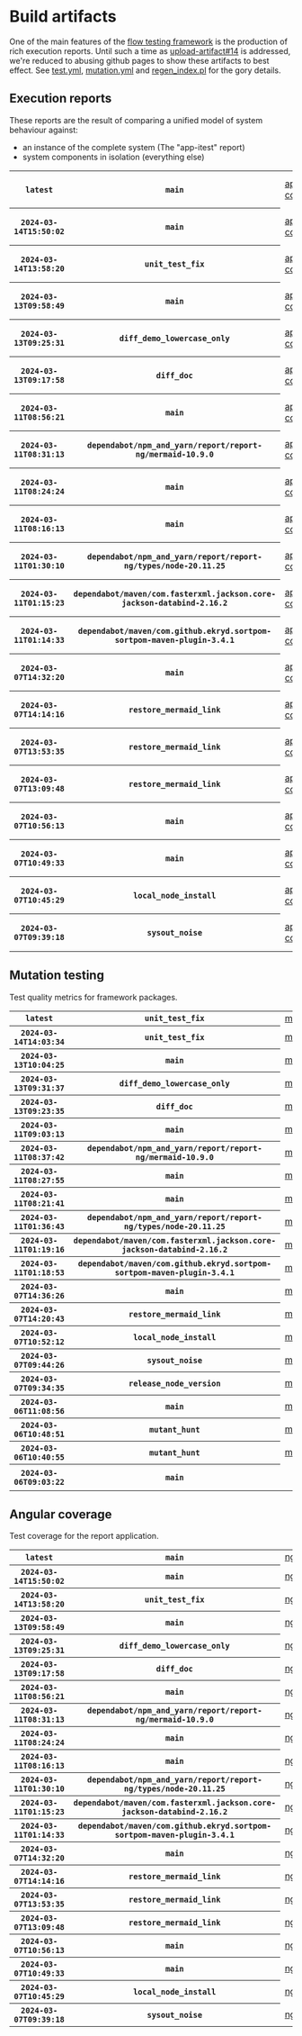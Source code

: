 # Build artifacts

One of the main features of the [flow testing framework](https://github.com/Mastercard/flow) is the production of rich execution reports.
Until such a time as [upload-artifact#14](https://github.com/actions/upload-artifact/issues/14) is addressed, we're reduced to abusing github pages to show these artifacts to best effect.
See [test.yml](https://github.com/Mastercard/flow/blob/main/.github/workflows/test.yml), [mutation.yml](https://github.com/Mastercard/flow/blob/main/.github/workflows/mutation.yml) and [regen_index.pl](https://github.com/Mastercard/flow/blob/pages/regen_index.pl) for the gory details.

## Execution reports

These reports are the result of comparing a unified model of system behaviour against:
 * an instance of the complete system (The "app-itest" report)
 * system components in isolation (everything else)

<!-- start:execution -->
<table>
	<tbody>
		<tr> <th><code>latest</code></th>
			 <th><code>main</code></th>
			<td><a href="execution/latest/app-core/target/mctf/latest/index.html">app-core</a></td>
			<td><a href="execution/latest/app-histogram/target/mctf/latest/index.html">app-histogram</a></td>
			<td><a href="execution/latest/app-itest/target/mctf/latest/index.html">app-itest</a></td>
			<td><a href="execution/latest/app-queue/target/mctf/latest/index.html">app-queue</a></td>
			<td><a href="execution/latest/app-store/target/mctf/latest/index.html">app-store</a></td>
			<td><a href="execution/latest/app-ui/target/mctf/latest/index.html">app-ui</a></td>
			<td><a href="execution/latest/app-web-ui/target/mctf/latest/index.html">app-web-ui</a></td>
		</tr>
		<tr> <th><code>2024-03-14T15:50:02</code></th>
			 <th><code>main</code></th>
			<td><a href="execution/1710431402/app-core/target/mctf/latest/index.html">app-core</a></td>
			<td><a href="execution/1710431402/app-histogram/target/mctf/latest/index.html">app-histogram</a></td>
			<td><a href="execution/1710431402/app-itest/target/mctf/latest/index.html">app-itest</a></td>
			<td><a href="execution/1710431402/app-queue/target/mctf/latest/index.html">app-queue</a></td>
			<td><a href="execution/1710431402/app-store/target/mctf/latest/index.html">app-store</a></td>
			<td><a href="execution/1710431402/app-ui/target/mctf/latest/index.html">app-ui</a></td>
			<td><a href="execution/1710431402/app-web-ui/target/mctf/latest/index.html">app-web-ui</a></td>
		</tr>
		<tr> <th><code>2024-03-14T13:58:20</code></th>
			 <th><code>unit_test_fix</code></th>
			<td><a href="execution/1710424700/app-core/target/mctf/latest/index.html">app-core</a></td>
			<td><a href="execution/1710424700/app-histogram/target/mctf/latest/index.html">app-histogram</a></td>
			<td><a href="execution/1710424700/app-itest/target/mctf/latest/index.html">app-itest</a></td>
			<td><a href="execution/1710424700/app-queue/target/mctf/latest/index.html">app-queue</a></td>
			<td><a href="execution/1710424700/app-store/target/mctf/latest/index.html">app-store</a></td>
			<td><a href="execution/1710424700/app-ui/target/mctf/latest/index.html">app-ui</a></td>
			<td><a href="execution/1710424700/app-web-ui/target/mctf/latest/index.html">app-web-ui</a></td>
		</tr>
		<tr> <th><code>2024-03-13T09:58:49</code></th>
			 <th><code>main</code></th>
			<td><a href="execution/1710323929/app-core/target/mctf/latest/index.html">app-core</a></td>
			<td><a href="execution/1710323929/app-histogram/target/mctf/latest/index.html">app-histogram</a></td>
			<td><a href="execution/1710323929/app-itest/target/mctf/latest/index.html">app-itest</a></td>
			<td><a href="execution/1710323929/app-queue/target/mctf/latest/index.html">app-queue</a></td>
			<td><a href="execution/1710323929/app-store/target/mctf/latest/index.html">app-store</a></td>
			<td><a href="execution/1710323929/app-ui/target/mctf/latest/index.html">app-ui</a></td>
			<td><a href="execution/1710323929/app-web-ui/target/mctf/latest/index.html">app-web-ui</a></td>
		</tr>
		<tr> <th><code>2024-03-13T09:25:31</code></th>
			 <th><code>diff_demo_lowercase_only</code></th>
			<td><a href="execution/1710321931/app-core/target/mctf/latest/index.html">app-core</a></td>
			<td><a href="execution/1710321931/app-histogram/target/mctf/latest/index.html">app-histogram</a></td>
			<td><a href="execution/1710321931/app-itest/target/mctf/latest/index.html">app-itest</a></td>
			<td><a href="execution/1710321931/app-queue/target/mctf/latest/index.html">app-queue</a></td>
			<td><a href="execution/1710321931/app-store/target/mctf/latest/index.html">app-store</a></td>
			<td><a href="execution/1710321931/app-ui/target/mctf/latest/index.html">app-ui</a></td>
			<td><a href="execution/1710321931/app-web-ui/target/mctf/latest/index.html">app-web-ui</a></td>
		</tr>
		<tr> <th><code>2024-03-13T09:17:58</code></th>
			 <th><code>diff_doc</code></th>
			<td><a href="execution/1710321478/app-core/target/mctf/latest/index.html">app-core</a></td>
			<td><a href="execution/1710321478/app-histogram/target/mctf/latest/index.html">app-histogram</a></td>
			<td><a href="execution/1710321478/app-itest/target/mctf/latest/index.html">app-itest</a></td>
			<td><a href="execution/1710321478/app-queue/target/mctf/latest/index.html">app-queue</a></td>
			<td><a href="execution/1710321478/app-store/target/mctf/latest/index.html">app-store</a></td>
			<td><a href="execution/1710321478/app-ui/target/mctf/latest/index.html">app-ui</a></td>
			<td><a href="execution/1710321478/app-web-ui/target/mctf/latest/index.html">app-web-ui</a></td>
		</tr>
		<tr> <th><code>2024-03-11T08:56:21</code></th>
			 <th><code>main</code></th>
			<td><a href="execution/1710147381/app-core/target/mctf/latest/index.html">app-core</a></td>
			<td><a href="execution/1710147381/app-histogram/target/mctf/latest/index.html">app-histogram</a></td>
			<td><a href="execution/1710147381/app-itest/target/mctf/latest/index.html">app-itest</a></td>
			<td><a href="execution/1710147381/app-queue/target/mctf/latest/index.html">app-queue</a></td>
			<td><a href="execution/1710147381/app-store/target/mctf/latest/index.html">app-store</a></td>
			<td><a href="execution/1710147381/app-ui/target/mctf/latest/index.html">app-ui</a></td>
			<td><a href="execution/1710147381/app-web-ui/target/mctf/latest/index.html">app-web-ui</a></td>
		</tr>
		<tr> <th><code>2024-03-11T08:31:13</code></th>
			 <th><code>dependabot/npm_and_yarn/report/report-ng/mermaid-10.9.0</code></th>
			<td><a href="execution/1710145873/app-core/target/mctf/latest/index.html">app-core</a></td>
			<td><a href="execution/1710145873/app-histogram/target/mctf/latest/index.html">app-histogram</a></td>
			<td><a href="execution/1710145873/app-itest/target/mctf/latest/index.html">app-itest</a></td>
			<td><a href="execution/1710145873/app-queue/target/mctf/latest/index.html">app-queue</a></td>
			<td><a href="execution/1710145873/app-store/target/mctf/latest/index.html">app-store</a></td>
			<td><a href="execution/1710145873/app-ui/target/mctf/latest/index.html">app-ui</a></td>
			<td><a href="execution/1710145873/app-web-ui/target/mctf/latest/index.html">app-web-ui</a></td>
		</tr>
		<tr> <th><code>2024-03-11T08:24:24</code></th>
			 <th><code>main</code></th>
			<td><a href="execution/1710145464/app-core/target/mctf/latest/index.html">app-core</a></td>
			<td><a href="execution/1710145464/app-histogram/target/mctf/latest/index.html">app-histogram</a></td>
			<td><a href="execution/1710145464/app-itest/target/mctf/latest/index.html">app-itest</a></td>
			<td><a href="execution/1710145464/app-queue/target/mctf/latest/index.html">app-queue</a></td>
			<td><a href="execution/1710145464/app-store/target/mctf/latest/index.html">app-store</a></td>
			<td><a href="execution/1710145464/app-ui/target/mctf/latest/index.html">app-ui</a></td>
			<td><a href="execution/1710145464/app-web-ui/target/mctf/latest/index.html">app-web-ui</a></td>
		</tr>
		<tr> <th><code>2024-03-11T08:16:13</code></th>
			 <th><code>main</code></th>
			<td><a href="execution/1710144973/app-core/target/mctf/latest/index.html">app-core</a></td>
			<td><a href="execution/1710144973/app-histogram/target/mctf/latest/index.html">app-histogram</a></td>
			<td><a href="execution/1710144973/app-itest/target/mctf/latest/index.html">app-itest</a></td>
			<td><a href="execution/1710144973/app-queue/target/mctf/latest/index.html">app-queue</a></td>
			<td><a href="execution/1710144973/app-store/target/mctf/latest/index.html">app-store</a></td>
			<td><a href="execution/1710144973/app-ui/target/mctf/latest/index.html">app-ui</a></td>
			<td><a href="execution/1710144973/app-web-ui/target/mctf/latest/index.html">app-web-ui</a></td>
		</tr>
		<tr> <th><code>2024-03-11T01:30:10</code></th>
			 <th><code>dependabot/npm_and_yarn/report/report-ng/types/node-20.11.25</code></th>
			<td><a href="execution/1710120610/app-core/target/mctf/latest/index.html">app-core</a></td>
			<td><a href="execution/1710120610/app-histogram/target/mctf/latest/index.html">app-histogram</a></td>
			<td><a href="execution/1710120610/app-itest/target/mctf/latest/index.html">app-itest</a></td>
			<td><a href="execution/1710120610/app-queue/target/mctf/latest/index.html">app-queue</a></td>
			<td><a href="execution/1710120610/app-store/target/mctf/latest/index.html">app-store</a></td>
			<td><a href="execution/1710120610/app-ui/target/mctf/latest/index.html">app-ui</a></td>
			<td><a href="execution/1710120610/app-web-ui/target/mctf/latest/index.html">app-web-ui</a></td>
		</tr>
		<tr> <th><code>2024-03-11T01:15:23</code></th>
			 <th><code>dependabot/maven/com.fasterxml.jackson.core-jackson-databind-2.16.2</code></th>
			<td><a href="execution/1710119723/app-core/target/mctf/latest/index.html">app-core</a></td>
			<td><a href="execution/1710119723/app-histogram/target/mctf/latest/index.html">app-histogram</a></td>
			<td><a href="execution/1710119723/app-itest/target/mctf/latest/index.html">app-itest</a></td>
			<td><a href="execution/1710119723/app-queue/target/mctf/latest/index.html">app-queue</a></td>
			<td><a href="execution/1710119723/app-store/target/mctf/latest/index.html">app-store</a></td>
			<td><a href="execution/1710119723/app-ui/target/mctf/latest/index.html">app-ui</a></td>
			<td><a href="execution/1710119723/app-web-ui/target/mctf/latest/index.html">app-web-ui</a></td>
		</tr>
		<tr> <th><code>2024-03-11T01:14:33</code></th>
			 <th><code>dependabot/maven/com.github.ekryd.sortpom-sortpom-maven-plugin-3.4.1</code></th>
			<td><a href="execution/1710119673/app-core/target/mctf/latest/index.html">app-core</a></td>
			<td><a href="execution/1710119673/app-histogram/target/mctf/latest/index.html">app-histogram</a></td>
			<td><a href="execution/1710119673/app-itest/target/mctf/latest/index.html">app-itest</a></td>
			<td><a href="execution/1710119673/app-queue/target/mctf/latest/index.html">app-queue</a></td>
			<td><a href="execution/1710119673/app-store/target/mctf/latest/index.html">app-store</a></td>
			<td><a href="execution/1710119673/app-ui/target/mctf/latest/index.html">app-ui</a></td>
			<td><a href="execution/1710119673/app-web-ui/target/mctf/latest/index.html">app-web-ui</a></td>
		</tr>
		<tr> <th><code>2024-03-07T14:32:20</code></th>
			 <th><code>main</code></th>
			<td><a href="execution/1709821940/app-core/target/mctf/latest/index.html">app-core</a></td>
			<td><a href="execution/1709821940/app-histogram/target/mctf/latest/index.html">app-histogram</a></td>
			<td><a href="execution/1709821940/app-itest/target/mctf/latest/index.html">app-itest</a></td>
			<td><a href="execution/1709821940/app-queue/target/mctf/latest/index.html">app-queue</a></td>
			<td><a href="execution/1709821940/app-store/target/mctf/latest/index.html">app-store</a></td>
			<td><a href="execution/1709821940/app-ui/target/mctf/latest/index.html">app-ui</a></td>
			<td><a href="execution/1709821940/app-web-ui/target/mctf/latest/index.html">app-web-ui</a></td>
		</tr>
		<tr> <th><code>2024-03-07T14:14:16</code></th>
			 <th><code>restore_mermaid_link</code></th>
			<td><a href="execution/1709820856/app-core/target/mctf/latest/index.html">app-core</a></td>
			<td><a href="execution/1709820856/app-histogram/target/mctf/latest/index.html">app-histogram</a></td>
			<td><a href="execution/1709820856/app-itest/target/mctf/latest/index.html">app-itest</a></td>
			<td><a href="execution/1709820856/app-queue/target/mctf/latest/index.html">app-queue</a></td>
			<td><a href="execution/1709820856/app-store/target/mctf/latest/index.html">app-store</a></td>
			<td><a href="execution/1709820856/app-ui/target/mctf/latest/index.html">app-ui</a></td>
			<td><a href="execution/1709820856/app-web-ui/target/mctf/latest/index.html">app-web-ui</a></td>
		</tr>
		<tr> <th><code>2024-03-07T13:53:35</code></th>
			 <th><code>restore_mermaid_link</code></th>
			<td><a href="execution/1709819615/app-core/target/mctf/latest/index.html">app-core</a></td>
			<td><a href="execution/1709819615/app-histogram/target/mctf/latest/index.html">app-histogram</a></td>
			<td><a href="execution/1709819615/app-itest/target/mctf/latest/index.html">app-itest</a></td>
			<td><a href="execution/1709819615/app-queue/target/mctf/latest/index.html">app-queue</a></td>
			<td><a href="execution/1709819615/app-store/target/mctf/latest/index.html">app-store</a></td>
			<td><a href="execution/1709819615/app-ui/target/mctf/latest/index.html">app-ui</a></td>
			<td><a href="execution/1709819615/app-web-ui/target/mctf/latest/index.html">app-web-ui</a></td>
		</tr>
		<tr> <th><code>2024-03-07T13:09:48</code></th>
			 <th><code>restore_mermaid_link</code></th>
			<td><a href="execution/1709816988/app-core/target/mctf/latest/index.html">app-core</a></td>
			<td><a href="execution/1709816988/app-histogram/target/mctf/latest/index.html">app-histogram</a></td>
			<td><a href="execution/1709816988/app-itest/target/mctf/latest/index.html">app-itest</a></td>
			<td><a href="execution/1709816988/app-queue/target/mctf/latest/index.html">app-queue</a></td>
			<td><a href="execution/1709816988/app-store/target/mctf/latest/index.html">app-store</a></td>
			<td><a href="execution/1709816988/app-ui/target/mctf/latest/index.html">app-ui</a></td>
			<td><a href="execution/1709816988/app-web-ui/target/mctf/latest/index.html">app-web-ui</a></td>
		</tr>
		<tr> <th><code>2024-03-07T10:56:13</code></th>
			 <th><code>main</code></th>
			<td><a href="execution/1709808973/app-core/target/mctf/latest/index.html">app-core</a></td>
			<td><a href="execution/1709808973/app-histogram/target/mctf/latest/index.html">app-histogram</a></td>
			<td><a href="execution/1709808973/app-itest/target/mctf/latest/index.html">app-itest</a></td>
			<td><a href="execution/1709808973/app-queue/target/mctf/latest/index.html">app-queue</a></td>
			<td><a href="execution/1709808973/app-store/target/mctf/latest/index.html">app-store</a></td>
			<td><a href="execution/1709808973/app-ui/target/mctf/latest/index.html">app-ui</a></td>
			<td><a href="execution/1709808973/app-web-ui/target/mctf/latest/index.html">app-web-ui</a></td>
		</tr>
		<tr> <th><code>2024-03-07T10:49:33</code></th>
			 <th><code>main</code></th>
			<td><a href="execution/1709808573/app-core/target/mctf/latest/index.html">app-core</a></td>
			<td><a href="execution/1709808573/app-histogram/target/mctf/latest/index.html">app-histogram</a></td>
			<td><a href="execution/1709808573/app-itest/target/mctf/latest/index.html">app-itest</a></td>
			<td><a href="execution/1709808573/app-queue/target/mctf/latest/index.html">app-queue</a></td>
			<td><a href="execution/1709808573/app-store/target/mctf/latest/index.html">app-store</a></td>
			<td><a href="execution/1709808573/app-ui/target/mctf/latest/index.html">app-ui</a></td>
			<td><a href="execution/1709808573/app-web-ui/target/mctf/latest/index.html">app-web-ui</a></td>
		</tr>
		<tr> <th><code>2024-03-07T10:45:29</code></th>
			 <th><code>local_node_install</code></th>
			<td><a href="execution/1709808329/app-core/target/mctf/latest/index.html">app-core</a></td>
			<td><a href="execution/1709808329/app-histogram/target/mctf/latest/index.html">app-histogram</a></td>
			<td><a href="execution/1709808329/app-itest/target/mctf/latest/index.html">app-itest</a></td>
			<td><a href="execution/1709808329/app-queue/target/mctf/latest/index.html">app-queue</a></td>
			<td><a href="execution/1709808329/app-store/target/mctf/latest/index.html">app-store</a></td>
			<td><a href="execution/1709808329/app-ui/target/mctf/latest/index.html">app-ui</a></td>
			<td><a href="execution/1709808329/app-web-ui/target/mctf/latest/index.html">app-web-ui</a></td>
		</tr>
		<tr> <th><code>2024-03-07T09:39:18</code></th>
			 <th><code>sysout_noise</code></th>
			<td><a href="execution/1709804358/app-core/target/mctf/latest/index.html">app-core</a></td>
			<td><a href="execution/1709804358/app-histogram/target/mctf/latest/index.html">app-histogram</a></td>
			<td><a href="execution/1709804358/app-itest/target/mctf/latest/index.html">app-itest</a></td>
			<td><a href="execution/1709804358/app-queue/target/mctf/latest/index.html">app-queue</a></td>
			<td><a href="execution/1709804358/app-store/target/mctf/latest/index.html">app-store</a></td>
			<td><a href="execution/1709804358/app-ui/target/mctf/latest/index.html">app-ui</a></td>
			<td><a href="execution/1709804358/app-web-ui/target/mctf/latest/index.html">app-web-ui</a></td>
		</tr>
	</tbody>
</table>
<!-- end:execution -->

## Mutation testing

Test quality metrics for framework packages.

<!-- start:mutation -->
<table>
	<tbody>
		<tr> <th><code>latest</code></th>
			 <th><code>unit_test_fix</code></th>
			<td><a href="mutation/latest/mutation_report/index.html">mutation</a></td>
			<td></td>
			<td></td>
			<td></td>
			<td></td>
			<td></td>
			<td></td>
			<td></td>
			<td></td>
			<td></td>
			<td></td>
			<td></td>
			<td></td>
			<td></td>
			<td></td>
		</tr>
		<tr> <th><code>2024-03-14T14:03:34</code></th>
			 <th><code>unit_test_fix</code></th>
			<td><a href="mutation/1710425014/mutation_report/index.html">mutation</a></td>
			<td></td>
			<td></td>
			<td></td>
			<td></td>
			<td></td>
			<td></td>
			<td></td>
			<td></td>
			<td></td>
			<td></td>
			<td></td>
			<td></td>
			<td></td>
			<td></td>
		</tr>
		<tr> <th><code>2024-03-13T10:04:25</code></th>
			 <th><code>main</code></th>
			<td><a href="mutation/1710324265/mutation_report/index.html">mutation</a></td>
			<td></td>
			<td></td>
			<td></td>
			<td></td>
			<td></td>
			<td></td>
			<td></td>
			<td></td>
			<td></td>
			<td></td>
			<td></td>
			<td></td>
			<td></td>
			<td></td>
		</tr>
		<tr> <th><code>2024-03-13T09:31:37</code></th>
			 <th><code>diff_demo_lowercase_only</code></th>
			<td><a href="mutation/1710322297/mutation_report/index.html">mutation</a></td>
			<td></td>
			<td></td>
			<td></td>
			<td></td>
			<td></td>
			<td></td>
			<td></td>
			<td></td>
			<td></td>
			<td></td>
			<td></td>
			<td></td>
			<td></td>
			<td></td>
		</tr>
		<tr> <th><code>2024-03-13T09:23:35</code></th>
			 <th><code>diff_doc</code></th>
			<td><a href="mutation/1710321815/mutation_report/index.html">mutation</a></td>
			<td></td>
			<td></td>
			<td></td>
			<td></td>
			<td></td>
			<td></td>
			<td></td>
			<td></td>
			<td></td>
			<td></td>
			<td></td>
			<td></td>
			<td></td>
			<td></td>
		</tr>
		<tr> <th><code>2024-03-11T09:03:13</code></th>
			 <th><code>main</code></th>
			<td><a href="mutation/1710147793/mutation_report/index.html">mutation</a></td>
			<td></td>
			<td></td>
			<td></td>
			<td></td>
			<td></td>
			<td></td>
			<td></td>
			<td></td>
			<td></td>
			<td></td>
			<td></td>
			<td></td>
			<td></td>
			<td></td>
		</tr>
		<tr> <th><code>2024-03-11T08:37:42</code></th>
			 <th><code>dependabot/npm_and_yarn/report/report-ng/mermaid-10.9.0</code></th>
			<td><a href="mutation/1710146262/mutation_report/index.html">mutation</a></td>
			<td></td>
			<td></td>
			<td></td>
			<td></td>
			<td></td>
			<td></td>
			<td></td>
			<td></td>
			<td></td>
			<td></td>
			<td></td>
			<td></td>
			<td></td>
			<td></td>
		</tr>
		<tr> <th><code>2024-03-11T08:27:55</code></th>
			 <th><code>main</code></th>
			<td><a href="mutation/1710145675/mutation_report/index.html">mutation</a></td>
			<td></td>
			<td></td>
			<td></td>
			<td></td>
			<td></td>
			<td></td>
			<td></td>
			<td></td>
			<td></td>
			<td></td>
			<td></td>
			<td></td>
			<td></td>
			<td></td>
		</tr>
		<tr> <th><code>2024-03-11T08:21:41</code></th>
			 <th><code>main</code></th>
			<td><a href="mutation/1710145301/mutation_report/index.html">mutation</a></td>
			<td></td>
			<td></td>
			<td></td>
			<td></td>
			<td></td>
			<td></td>
			<td></td>
			<td></td>
			<td></td>
			<td></td>
			<td></td>
			<td></td>
			<td></td>
			<td></td>
		</tr>
		<tr> <th><code>2024-03-11T01:36:43</code></th>
			 <th><code>dependabot/npm_and_yarn/report/report-ng/types/node-20.11.25</code></th>
			<td><a href="mutation/1710121003/mutation_report/index.html">mutation</a></td>
			<td></td>
			<td></td>
			<td></td>
			<td></td>
			<td></td>
			<td></td>
			<td></td>
			<td></td>
			<td></td>
			<td></td>
			<td></td>
			<td></td>
			<td></td>
			<td></td>
		</tr>
		<tr> <th><code>2024-03-11T01:19:16</code></th>
			 <th><code>dependabot/maven/com.fasterxml.jackson.core-jackson-databind-2.16.2</code></th>
			<td><a href="mutation/1710119956/mutation_report/index.html">mutation</a></td>
			<td></td>
			<td></td>
			<td></td>
			<td></td>
			<td></td>
			<td></td>
			<td></td>
			<td></td>
			<td></td>
			<td></td>
			<td></td>
			<td></td>
			<td></td>
			<td></td>
		</tr>
		<tr> <th><code>2024-03-11T01:18:53</code></th>
			 <th><code>dependabot/maven/com.github.ekryd.sortpom-sortpom-maven-plugin-3.4.1</code></th>
			<td><a href="mutation/1710119933/mutation_report/index.html">mutation</a></td>
			<td></td>
			<td></td>
			<td></td>
			<td></td>
			<td></td>
			<td></td>
			<td></td>
			<td></td>
			<td></td>
			<td></td>
			<td></td>
			<td></td>
			<td></td>
			<td></td>
		</tr>
		<tr> <th><code>2024-03-07T14:36:26</code></th>
			 <th><code>main</code></th>
			<td><a href="mutation/1709822186/mutation_report/index.html">mutation</a></td>
			<td></td>
			<td></td>
			<td></td>
			<td></td>
			<td></td>
			<td></td>
			<td></td>
			<td></td>
			<td></td>
			<td></td>
			<td></td>
			<td></td>
			<td></td>
			<td></td>
		</tr>
		<tr> <th><code>2024-03-07T14:20:43</code></th>
			 <th><code>restore_mermaid_link</code></th>
			<td><a href="mutation/1709821243/mutation_report/index.html">mutation</a></td>
			<td></td>
			<td></td>
			<td></td>
			<td></td>
			<td></td>
			<td></td>
			<td></td>
			<td></td>
			<td></td>
			<td></td>
			<td></td>
			<td></td>
			<td></td>
			<td></td>
		</tr>
		<tr> <th><code>2024-03-07T10:52:12</code></th>
			 <th><code>local_node_install</code></th>
			<td><a href="mutation/1709808732/mutation_report/index.html">mutation</a></td>
			<td></td>
			<td></td>
			<td></td>
			<td></td>
			<td></td>
			<td></td>
			<td></td>
			<td></td>
			<td></td>
			<td></td>
			<td></td>
			<td></td>
			<td></td>
			<td></td>
		</tr>
		<tr> <th><code>2024-03-07T09:44:26</code></th>
			 <th><code>sysout_noise</code></th>
			<td><a href="mutation/1709804666/mutation_report/index.html">mutation</a></td>
			<td></td>
			<td></td>
			<td></td>
			<td></td>
			<td></td>
			<td></td>
			<td></td>
			<td></td>
			<td></td>
			<td></td>
			<td></td>
			<td></td>
			<td></td>
			<td></td>
		</tr>
		<tr> <th><code>2024-03-07T09:34:35</code></th>
			 <th><code>release_node_version</code></th>
			<td><a href="mutation/1709804075/mutation_report/index.html">mutation</a></td>
			<td></td>
			<td></td>
			<td></td>
			<td></td>
			<td></td>
			<td></td>
			<td></td>
			<td></td>
			<td></td>
			<td></td>
			<td></td>
			<td></td>
			<td></td>
			<td></td>
		</tr>
		<tr> <th><code>2024-03-06T11:08:56</code></th>
			 <th><code>main</code></th>
			<td><a href="mutation/1709723336/mutation_report/index.html">mutation</a></td>
			<td></td>
			<td></td>
			<td></td>
			<td></td>
			<td></td>
			<td></td>
			<td></td>
			<td></td>
			<td></td>
			<td></td>
			<td></td>
			<td></td>
			<td></td>
			<td></td>
		</tr>
		<tr> <th><code>2024-03-06T10:48:51</code></th>
			 <th><code>mutant_hunt</code></th>
			<td><a href="mutation/1709722131/mutation_report/index.html">mutation</a></td>
			<td></td>
			<td></td>
			<td></td>
			<td></td>
			<td></td>
			<td></td>
			<td></td>
			<td></td>
			<td></td>
			<td></td>
			<td></td>
			<td></td>
			<td></td>
			<td></td>
		</tr>
		<tr> <th><code>2024-03-06T10:40:55</code></th>
			 <th><code>mutant_hunt</code></th>
			<td><a href="mutation/1709721655/mutation_report/index.html">mutation</a></td>
			<td></td>
			<td></td>
			<td></td>
			<td></td>
			<td></td>
			<td></td>
			<td></td>
			<td></td>
			<td></td>
			<td></td>
			<td></td>
			<td></td>
			<td></td>
			<td></td>
		</tr>
		<tr> <th><code>2024-03-06T09:03:22</code></th>
			 <th><code>main</code></th>
			<td></td>
			<td><a href="mutation/1709715802/mutation_report/index.html">mutation_report</a></td>
			<td><a href="mutation/1709715802/project_mutation_reports/api/target/pit-reports/index.html">project_mutation_reports/api/target/pit-reports</a></td>
			<td><a href="mutation/1709715802/project_mutation_reports/builder/target/pit-reports/index.html">project_mutation_reports/builder/target/pit-reports</a></td>
			<td><a href="mutation/1709715802/project_mutation_reports/message/message-core/target/pit-reports/index.html">project_mutation_reports/message/message-core/target/pit-reports</a></td>
			<td><a href="mutation/1709715802/project_mutation_reports/message/message-http/target/pit-reports/index.html">project_mutation_reports/message/message-http/target/pit-reports</a></td>
			<td><a href="mutation/1709715802/project_mutation_reports/message/message-json/target/pit-reports/index.html">project_mutation_reports/message/message-json/target/pit-reports</a></td>
			<td><a href="mutation/1709715802/project_mutation_reports/message/message-sql/target/pit-reports/index.html">project_mutation_reports/message/message-sql/target/pit-reports</a></td>
			<td><a href="mutation/1709715802/project_mutation_reports/message/message-text/target/pit-reports/index.html">project_mutation_reports/message/message-text/target/pit-reports</a></td>
			<td><a href="mutation/1709715802/project_mutation_reports/message/message-web/target/pit-reports/index.html">project_mutation_reports/message/message-web/target/pit-reports</a></td>
			<td><a href="mutation/1709715802/project_mutation_reports/message/message-xml/target/pit-reports/index.html">project_mutation_reports/message/message-xml/target/pit-reports</a></td>
			<td><a href="mutation/1709715802/project_mutation_reports/model/target/pit-reports/index.html">project_mutation_reports/model/target/pit-reports</a></td>
			<td><a href="mutation/1709715802/project_mutation_reports/report/report-core/target/pit-reports/index.html">project_mutation_reports/report/report-core/target/pit-reports</a></td>
			<td><a href="mutation/1709715802/project_mutation_reports/validation/validation-core/target/pit-reports/index.html">project_mutation_reports/validation/validation-core/target/pit-reports</a></td>
			<td><a href="mutation/1709715802/project_mutation_reports/validation/validation-junit5/target/pit-reports/index.html">project_mutation_reports/validation/validation-junit5/target/pit-reports</a></td>
		</tr>
	</tbody>
</table>
<!-- end:mutation -->

## Angular coverage

Test coverage for the report application.

<!-- start:ng_coverage -->
<table>
	<tbody>
		<tr> <th><code>latest</code></th>
			 <th><code>main</code></th>
			<td><a href="ng_coverage/latest/report/index.html">ng_coverage</a></td>
		</tr>
		<tr> <th><code>2024-03-14T15:50:02</code></th>
			 <th><code>main</code></th>
			<td><a href="ng_coverage/1710431402/report/index.html">ng_coverage</a></td>
		</tr>
		<tr> <th><code>2024-03-14T13:58:20</code></th>
			 <th><code>unit_test_fix</code></th>
			<td><a href="ng_coverage/1710424700/report/index.html">ng_coverage</a></td>
		</tr>
		<tr> <th><code>2024-03-13T09:58:49</code></th>
			 <th><code>main</code></th>
			<td><a href="ng_coverage/1710323929/report/index.html">ng_coverage</a></td>
		</tr>
		<tr> <th><code>2024-03-13T09:25:31</code></th>
			 <th><code>diff_demo_lowercase_only</code></th>
			<td><a href="ng_coverage/1710321931/report/index.html">ng_coverage</a></td>
		</tr>
		<tr> <th><code>2024-03-13T09:17:58</code></th>
			 <th><code>diff_doc</code></th>
			<td><a href="ng_coverage/1710321478/report/index.html">ng_coverage</a></td>
		</tr>
		<tr> <th><code>2024-03-11T08:56:21</code></th>
			 <th><code>main</code></th>
			<td><a href="ng_coverage/1710147381/report/index.html">ng_coverage</a></td>
		</tr>
		<tr> <th><code>2024-03-11T08:31:13</code></th>
			 <th><code>dependabot/npm_and_yarn/report/report-ng/mermaid-10.9.0</code></th>
			<td><a href="ng_coverage/1710145873/report/index.html">ng_coverage</a></td>
		</tr>
		<tr> <th><code>2024-03-11T08:24:24</code></th>
			 <th><code>main</code></th>
			<td><a href="ng_coverage/1710145464/report/index.html">ng_coverage</a></td>
		</tr>
		<tr> <th><code>2024-03-11T08:16:13</code></th>
			 <th><code>main</code></th>
			<td><a href="ng_coverage/1710144973/report/index.html">ng_coverage</a></td>
		</tr>
		<tr> <th><code>2024-03-11T01:30:10</code></th>
			 <th><code>dependabot/npm_and_yarn/report/report-ng/types/node-20.11.25</code></th>
			<td><a href="ng_coverage/1710120610/report/index.html">ng_coverage</a></td>
		</tr>
		<tr> <th><code>2024-03-11T01:15:23</code></th>
			 <th><code>dependabot/maven/com.fasterxml.jackson.core-jackson-databind-2.16.2</code></th>
			<td><a href="ng_coverage/1710119723/report/index.html">ng_coverage</a></td>
		</tr>
		<tr> <th><code>2024-03-11T01:14:33</code></th>
			 <th><code>dependabot/maven/com.github.ekryd.sortpom-sortpom-maven-plugin-3.4.1</code></th>
			<td><a href="ng_coverage/1710119673/report/index.html">ng_coverage</a></td>
		</tr>
		<tr> <th><code>2024-03-07T14:32:20</code></th>
			 <th><code>main</code></th>
			<td><a href="ng_coverage/1709821940/report/index.html">ng_coverage</a></td>
		</tr>
		<tr> <th><code>2024-03-07T14:14:16</code></th>
			 <th><code>restore_mermaid_link</code></th>
			<td><a href="ng_coverage/1709820856/report/index.html">ng_coverage</a></td>
		</tr>
		<tr> <th><code>2024-03-07T13:53:35</code></th>
			 <th><code>restore_mermaid_link</code></th>
			<td><a href="ng_coverage/1709819615/report/index.html">ng_coverage</a></td>
		</tr>
		<tr> <th><code>2024-03-07T13:09:48</code></th>
			 <th><code>restore_mermaid_link</code></th>
			<td><a href="ng_coverage/1709816988/report/index.html">ng_coverage</a></td>
		</tr>
		<tr> <th><code>2024-03-07T10:56:13</code></th>
			 <th><code>main</code></th>
			<td><a href="ng_coverage/1709808973/report/index.html">ng_coverage</a></td>
		</tr>
		<tr> <th><code>2024-03-07T10:49:33</code></th>
			 <th><code>main</code></th>
			<td><a href="ng_coverage/1709808573/report/index.html">ng_coverage</a></td>
		</tr>
		<tr> <th><code>2024-03-07T10:45:29</code></th>
			 <th><code>local_node_install</code></th>
			<td><a href="ng_coverage/1709808329/report/index.html">ng_coverage</a></td>
		</tr>
		<tr> <th><code>2024-03-07T09:39:18</code></th>
			 <th><code>sysout_noise</code></th>
			<td><a href="ng_coverage/1709804358/report/index.html">ng_coverage</a></td>
		</tr>
	</tbody>
</table>
<!-- end:ng_coverage -->